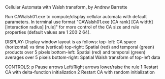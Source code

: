 Cellular Automata with Walsh transform, by Andrew Barrette

Run CAWalsh01.exe to compute/display cellular automata with default parameters. In terminal use format "CAWalsh01.exe [CA rank] [CA width] [interaction radius] [rule]" for more control of the CA size and rule properties (default values are 1 200 2 64).

DISPLAY:
Display window layout is as follows:
top-left: CA space (horizontal) vs time (vertical)
top-right: Spatial (red) and temporal (green) products over 5 pixels
bottom-left: Spatial (red) and temporal (green) averages over 5 pixels
bottom-right: Spatial Walsh transform of top-left data


CONTROLS:
p	Pause
arrows	Left/Right arrows lower/raise the rule
1	Restart CA with delta-function initialization
2	Restart CA with random initialization